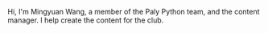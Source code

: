 Hi, I'm Mingyuan Wang, a member of the Paly Python team, and the content manager. I help create the content for the club. 